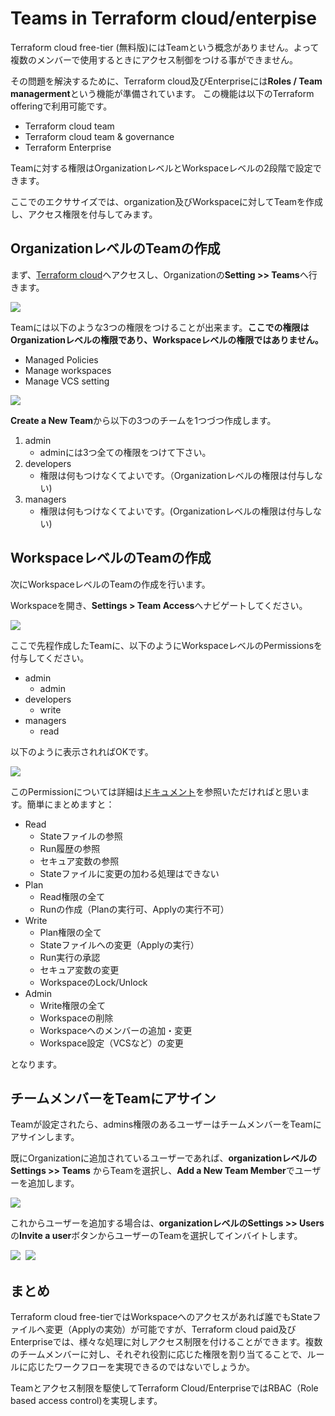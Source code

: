 # Teams in Terraform cloud/enterpise

Terraform cloud free-tier (無料版)にはTeamという概念がありません。よって複数のメンバーで使用するときにアクセス制御をつける事ができません。

その問題を解決するために、Terraform cloud及びEnterpriseには**Roles / Team managerment**という機能が準備されています。
この機能は以下のTerraform offeringで利用可能です。
- Terraform cloud team
- Terraform cloud team & governance
- Terraform Enterprise

Teamに対する権限はOrganizationレベルとWorkspaceレベルの2段階で設定できます。

ここでのエクササイズでは、organization及びWorkspaceに対してTeamを作成し、アクセス権限を付与してみます。

## OrganizationレベルのTeamの作成

まず、[Terraform cloud](https://app.terraform.io/)へアクセスし、Organizationの**Setting >> Teams**へ行きます。

<kbd>
  <img src="../assets/teams/create_team.png">
</kbd>

Teamには以下のような3つの権限をつけることが出来ます。**ここでの権限はOrganizationレベルの権限であり、Workspaceレベルの権限ではありません。**
- Managed Policies
- Manage workspaces
- Manage VCS setting

<kbd>
  <img src="../assets/teams/organization_access.png">
</kbd>

**Create a New Team**から以下の3つのチームを1つづつ作成します。

1. admin
   - adminには3つ全ての権限をつけて下さい。
2. developers
   - 権限は何もつけなくてよいです。（Organizationレベルの権限は付与しない)
3. managers
   - 権限は何もつけなくてよいです。(Organizationレベルの権限は付与しない)

## WorkspaceレベルのTeamの作成

次にWorkspaceレベルのTeamの作成を行います。

Workspaceを開き、**Settings > Team Access**へナビゲートしてください。

<kbd>
  <img src="../assets/teams/workspace_team.png">
</kbd>

ここで先程作成したTeamに、以下のようにWorkspaceレベルのPermissionsを付与してください。

- admin
  - admin
- developers
  - write
- managers
  - read

以下のように表示されればOKです。

<kbd>
  <img src="../assets/teams/workspace_permission.png">
</kbd>

このPermissionについては詳細は[ドキュメント](https://www.terraform.io/docs/cloud/users-teams-organizations/permissions.html)を参照いただければと思います。簡単にまとめますと：

- Read
  - Stateファイルの参照
  - Run履歴の参照
  - セキュア変数の参照
  - Stateファイルに変更の加わる処理はできない
- Plan
  - Read権限の全て
  - Runの作成（Planの実行可、Applyの実行不可）
- Write
  - Plan権限の全て
  - Stateファイルへの変更（Applyの実行）
  - Run実行の承認
  - セキュア変数の変更
  - WorkspaceのLock/Unlock
- Admin
  - Write権限の全て
  - Workspaceの削除
  - Workspaceへのメンバーの追加・変更
  - Workspace設定（VCSなど）の変更

となります。

## チームメンバーをTeamにアサイン

Teamが設定されたら、admins権限のあるユーザーはチームメンバーをTeamにアサインします。

既にOrganizationに追加されているユーザーであれば、**organizationレベルのSettings >> Teams** からTeamを選択し、**Add a New Team Member**でユーザーを追加します。

<kbd>
  <img src="../assets/teams/add_team_member.png">
</kbd>

これからユーザーを追加する場合は、**organizationレベルのSettings >> Users**の**Invite a user**ボタンからユーザーのTeamを選択してインバイトします。

<kbd>
  <img src="../assets/teams/invite_a_user_button.png">
</kbd>

<kbd>
  <img src="../assets/teams/invite_a_user.png">
</kbd>

## まとめ

Terraform cloud free-tierではWorkspaceへのアクセスがあれば誰でもStateファイルへ変更（Applyの実効）が可能ですが、Terraform cloud paid及びEnterpriseでは、様々な処理に対しアクセス制限を付けることができます。複数のチームメンバーに対し、それぞれ役割に応じた権限を割り当てることで、ルールに応じたワークフローを実現できるのではないでしょうか。

Teamとアクセス制限を駆使してTerraform Cloud/EnterpriseではRBAC（Role based access control)を実現します。
